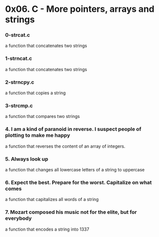 # 0x06. C - More pointers, arrays and strings

### 0-strcat.c
a function that concatenates two strings
### 1-strncat.c
a function that concatenates two strings
### 2-strncpy.c
a function that copies a string
### 3-strcmp.c
a function that compares two strings
### 4. I am a kind of paranoid in reverse. I suspect people of plotting to make me happy
a function that reverses the content of an array of integers.
### 5. Always look up
a function that changes all lowercase letters of a string to uppercase
### 6. Expect the best. Prepare for the worst. Capitalize on what comes
a function that capitalizes all words of a string
### 7. Mozart composed his music not for the elite, but for everybody
a function that encodes a string into 1337
